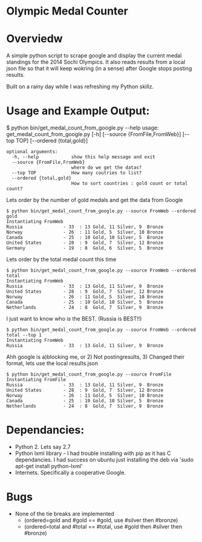 # Olympic Medal Counter

# Overviedw

A simple python script to scrape google and display the current medal standings for the 2014 Sochi Olympics.
It also reads results from a local json file so that it will keep wokring (in a sense) after Google stops posting results.

Built on a rainy day while I was refreshing my Python skillz.

# Usage and Example Output:

$ python bin/get_medal_count_from_google.py --help
    usage: get_medal_count_from_google.py [-h] [--source {FromFile,FromWeb}]
                                          [--top TOP] [--ordered {total,gold}]

    optional arguments:
      -h, --help            show this help message and exit
      --source {FromFile,FromWeb}
                            where do we get the datas?
      --top TOP             How many coutries to list?
      --ordered {total,gold}
                            How to sort countries : gold count or total count?

Lets order by the number of gold medals and get the data from Google

    $ python bin/get_medal_count_from_google.py --source FromWeb --ordered gold
    Instantiating FromWeb
    Russia               - 33  : 13 Gold, 11 Silver, 9  Bronze
    Norway               - 26  : 11 Gold, 5  Silver, 10 Bronze
    Canada               - 25  : 10 Gold, 10 Silver, 5  Bronze
    United States        - 28  : 9  Gold, 7  Silver, 12 Bronze
    Germany              - 19  : 8  Gold, 6  Silver, 5  Bronze

Lets order by the total medal count this time

    $ python bin/get_medal_count_from_google.py --source FromWeb --ordered total
    Instantiating FromWeb
    Russia               - 33  : 13 Gold, 11 Silver, 9  Bronze
    United States        - 28  : 9  Gold, 7  Silver, 12 Bronze
    Norway               - 26  : 11 Gold, 5  Silver, 10 Bronze
    Canada               - 25  : 10 Gold, 10 Silver, 5  Bronze
    Netherlands          - 24  : 8  Gold, 7  Silver, 9  Bronze

I just want to know who is the BEST. (Russia is BEST!!)

    $ python bin/get_medal_count_from_google.py --source FromWeb --ordered total --top 1
    Instantiating FromWeb
    Russia               - 33  : 13 Gold, 11 Silver, 9  Bronze

Ahh google is a)blocking me, or 2) Not postingresults, 3) Changed their format, lets use the local results.json 

    $ python bin/get_medal_count_from_google.py --source FromFile
    Instantiating FromFile
    Russia               - 33  : 13 Gold, 11 Silver, 9  Bronze
    United States        - 28  : 9  Gold, 7  Silver, 12 Bronze
    Norway               - 26  : 11 Gold, 5  Silver, 10 Bronze
    Canada               - 25  : 10 Gold, 10 Silver, 5  Bronze
    Netherlands          - 24  : 8  Gold, 7  Silver, 9  Bronze

# Dependancies:

- Python 2. Lets say 2.7
- Python lxml library - I had trouble installing with pip as it has C dependancies. I had success on ubuntu just installing the deb via 'sudo apt-get install python-lxml'
- Internets. Specifically a cooperative Google.

# Bugs

- None of the tie breaks are implemented 
    - (ordered=gold and #gold == #gold, use #silver then #bronze) 
    - (ordered=total and #total == #total, use #gold then #silver then #bronze)
